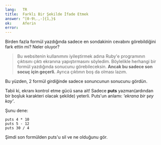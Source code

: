 ```yaml
---
lang:   TR
title:  Farklı Bir Şekilde İfade Etmek
answer: ^[0-9\.,-]{1,}$
ok:     Aferin
error:
---
```


Birden fazla formül yazdığında sadece en sondakinin cevabını görebildiğini fark ettin mi?
Neler oluyor?

> Bu websitenin kullanımını iyileştirmek adına Ruby'e programının çıktısını
> çıktı ekranına yapıştırmasını söyledim. Böylelikle herhangi bir formül yazdığında sonucunu görebileceksin.
> __Ancak bu sadece son socuç için geçerli.__ Ayrıca çıktının boş da olması lazım.

Bu yüzden, 2 formül girdiğinde sadece sonuncunun sonucunu gördün.

Tabii ki, ekranı kontrol etme gücü sana ait! Sadece __puts__ yazman(ardından bir boşluk 
karakteri olacak şekilde) yeterli. Puts'un anlamı: *'ekrana bir şey koy'*.

Şunu dene:

    puts 4 * 10
    puts 5 - 12
    puts 30 / 4

Şimdi son formülden puts'u sil ve ne olduğunu gör.
